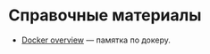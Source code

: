 # Справочные материалы

* [Docker overview](https://github.com/python-garden/reference_materials/blob/main/reference_materials/docker_overview.md) — памятка по докеру.
